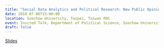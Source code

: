 ```yaml
---
title: "Social Data Analytics and Political Research: New Public Opinion and Data tools"
date: 2018-07-06T15:00:00
location: Soochow University, Taipei, Taiwan ROC
event: Invited Talk, Department of Political Science, Soochow University
draft: false
---
```


[Slides](/files/ho-2018-07-06-soochow/)

